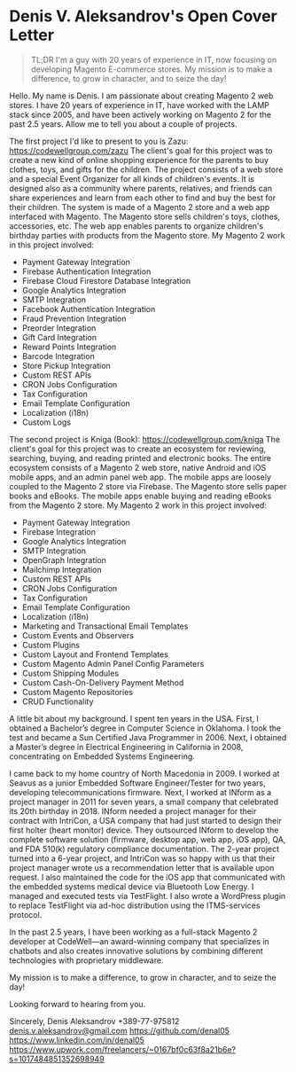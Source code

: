 # Denis V. Aleksandrov's Open Cover Letter

> TL;DR
> I'm a guy with 20 years of experience in IT, now focusing on developing Magento E-commerce stores. My mission is to make a difference, to grow in character, and to seize the day!

Hello. My name is Denis. I am passionate about creating Magento 2 web stores. I have 20 years of experience in IT, have worked with the LAMP stack since 2005, and have been actively working on Magento 2 for the past 2.5 years. Allow me to tell you about a couple of projects.

The first project I'd like to present to you is Zazu:
https://codewellgroup.com/zazu
The client's goal for this project was to create a new kind of online shopping experience for the parents to buy clothes, toys, and gifts for the children. The project consists of a web store and a special Event Organizer for all kinds of children's events. It is designed also as a community where parents, relatives, and friends can share experiences and learn from each other to find and buy the best for their children.
The system is made of a Magento 2 store and a web app interfaced with Magento. The Magento store sells children's toys, clothes, accessories, etc. The web app enables parents to organize children's birthday parties with products from the Magento store.
My Magento 2 work in this project involved:
- Payment Gateway Integration
- Firebase Authentication Integration
- Firebase Cloud Firestore Database Integration
- Google Analytics Integration
- SMTP Integration
- Facebook Authentication Integration
- Fraud Prevention Integration
- Preorder Integration
- Gift Card Integration
- Reward Points Integration
- Barcode Integration
- Store Pickup Integration
- Custom REST APIs
- CRON Jobs Configuration
- Tax Configuration
- Email Template Configuration
- Localization (i18n)
- Custom Logs

The second project is Kniga (Book):
https://codewellgroup.com/kniga
The client's goal for this project was to create an ecosystem for reviewing, searching, buying, and reading printed and electronic books. The entire ecosystem consists of a Magento 2 web store, native Android and iOS mobile apps, and an admin panel web app. The mobile apps are loosely coupled to the Magento 2 store via Firebase. The Magento store sells paper books and eBooks. The mobile apps enable buying and reading eBooks from the Magento 2 store.
My Magento 2 work in this project involved:
- Payment Gateway Integration
- Firebase Integration
- Google Analytics Integration
- SMTP Integration
- OpenGraph Integration
- Mailchimp Integration
- Custom REST APIs
- CRON Jobs Configuration
- Tax Configuration
- Email Template Configuration
- Localization (i18n)
- Marketing and Transactional Email Templates
- Custom Events and Observers
- Custom Plugins
- Custom Layout and Frontend Templates
- Custom Magento Admin Panel Config Parameters
- Custom Shipping Modules
- Custom Cash-On-Delivery Payment Method
- Custom Magento Repositories
- CRUD Functionality

A little bit about my background. I spent ten years in the USA. First, I obtained a Bachelor’s degree in Computer Science in Oklahoma. I took the test and became a Sun Certified Java Programmer in 2006. Next, I obtained a Master’s degree in Electrical Engineering in California in 2008, concentrating on Embedded Systems Engineering. 

I came back to my home country of North Macedonia in 2009. I worked at Seavus as a junior Embedded Software Engineer/Tester for two years, developing telecommunications firmware. Next, I worked at INform as a project manager in 2011 for seven years, a small company that celebrated its 20th birthday in 2018. INform needed a project manager for their contract with IntriCon, a USA company that had just started to design their first holter (heart monitor) device. They outsourced INform to develop the complete software solution (firmware, desktop app, web app, iOS app), QA, and FDA 510(k) regulatory compliance documentation. The 2-year project turned into a 6-year project, and IntriCon was so happy with us that their project manager wrote us a recommendation letter that is available upon request. I also maintained the code for the iOS app that communicated with the embedded systems medical device via Bluetooth Low Energy. I managed and executed tests via TestFlight. I also wrote a WordPress plugin to replace TestFlight via ad-hoc distribution using the ITMS-services protocol. 

In the past 2.5 years, I have been working as a full-stack Magento 2 developer at CodeWell—an award-winning company that specializes in chatbots and also creates innovative solutions by combining different technologies with proprietary middleware.
 
My mission is to make a difference, to grow in character, and to seize the day!

Looking forward to hearing from you.

Sincerely,
Denis Aleksandrov
+389-77-975812
denis.v.aleksandrov@gmail.com
https://github.com/denal05
https://www.linkedin.com/in/denal05
https://www.upwork.com/freelancers/~0167bf0c63f8a21b6e?s=1017484851352698949
